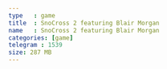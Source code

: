 ```yaml
---
type   : game
title  : SnoCross 2 featuring Blair Morgan
name   : SnoCross 2 featuring Blair Morgan
categories: [game]
telegram : 1539
size: 287 MB
---
```



